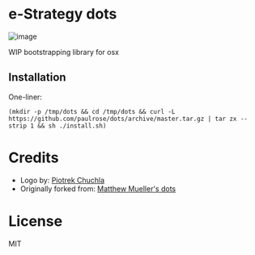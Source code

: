 # e-Strategy dots

![image](https://i.cloudup.com/RCpB-ASfme.png)

WIP bootstrapping library for osx

## Installation

One-liner:

```
(mkdir -p /tmp/dots && cd /tmp/dots && curl -L https://github.com/paulrose/dots/archive/master.tar.gz | tar zx --strip 1 && sh ./install.sh)
```

# Credits

* Logo by: [Piotrek Chuchla](http://www.thenounproject.com/pchuchla/)
* Originally forked from: [Matthew Mueller's dots](https://github.com/MatthewMueller/dots)

# License

MIT
